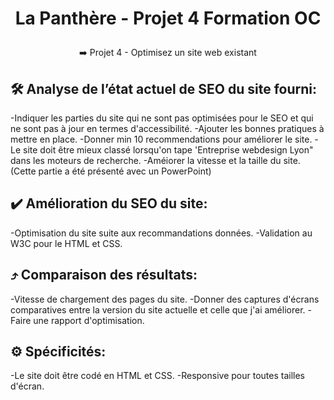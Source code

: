 # <p align="center">La Panthère - Projet 4 Formation OC</p>

<p align="center">➡️ Projet 4 - Optimisez un site web existant</p>

## 🛠️ Analyse de l’état actuel de SEO du site fourni:
-Indiquer les parties du site qui ne sont pas optimisées pour le SEO et qui ne sont pas à jour en termes d'accessibilité.
-Ajouter les bonnes pratiques à mettre en place.
-Donner min 10 recommendations pour améliorer le site.
-Le site doit être mieux classé lorsqu'on tape 'Entreprise webdesign Lyon" dans les moteurs de recherche.
-Améiorer la vitesse et la taille du site.
(Cette partie a été présenté avec un PowerPoint)

## ✔️ Amélioration du SEO du site:
-Optimisation du site suite aux recommandations données.
-Validation au W3C pour le HTML et CSS.

## :arrow_heading_up: Comparaison des résultats:
-Vitesse de chargement des pages du site.
-Donner des captures d'écrans comparatives entre la version du site actuelle et celle que j'ai améliorer.
-Faire une rapport d'optimisation.

## ⚙️ Spécificités:
-Le site doit être codé en HTML et CSS.
-Responsive pour toutes tailles d'écran.

